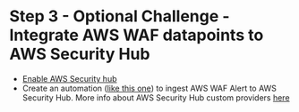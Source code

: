 # Step 3 - Optional Challenge - Integrate AWS WAF datapoints to AWS Security Hub

* [Enable AWS Security hub](https://console.aws.amazon.com/securityhub/home?region=us-east-1#/onboard)
* Create an automation ([like this one](https://www.imperva.com/blog/imperva-integration-with-aws-security-hub-expanding-customer-security-visibility/)) to ingest AWS WAF Alert to AWS Security Hub. More info about AWS Security Hub custom providers [here](https://docs.aws.amazon.com/securityhub/latest/userguide/securityhub-custom-providers.html)
